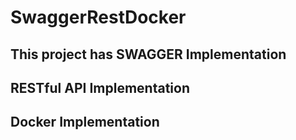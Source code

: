 # SwaggerRestDocker

## This project has SWAGGER Implementation

## RESTful API Implementation

## Docker Implementation
